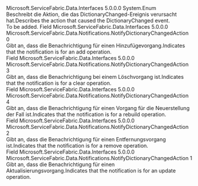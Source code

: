 <Type Name="NotifyDictionaryChangedAction" FullName="Microsoft.ServiceFabric.Data.Notifications.NotifyDictionaryChangedAction">
  <TypeSignature Language="C#" Value="public enum NotifyDictionaryChangedAction" />
  <TypeSignature Language="ILAsm" Value=".class public auto ansi sealed NotifyDictionaryChangedAction extends System.Enum" />
  <TypeSignature Language="DocId" Value="T:Microsoft.ServiceFabric.Data.Notifications.NotifyDictionaryChangedAction" />
  <TypeSignature Language="VB.NET" Value="Public Enum NotifyDictionaryChangedAction" />
  <TypeSignature Language="F#" Value="type NotifyDictionaryChangedAction = " />
  <AssemblyInfo>
    <AssemblyName>Microsoft.ServiceFabric.Data.Interfaces</AssemblyName>
    <AssemblyVersion>5.0.0.0</AssemblyVersion>
  </AssemblyInfo>
  <Base>
    <BaseTypeName>System.Enum</BaseTypeName>
  </Base>
  <Docs>
    <summary>
            <span data-ttu-id="2d4db-101">Beschreibt die Aktion, die das DictionaryChanged-Ereignis verursacht hat.</span><span class="sxs-lookup"><span data-stu-id="2d4db-101">Describes the action that caused the DictionaryChanged event.</span></span>
            </summary>
    <remarks>To be added.</remarks>
  </Docs>
  <Members>
    <Member MemberName="Add">
      <MemberSignature Language="C#" Value="Add" />
      <MemberSignature Language="ILAsm" Value=".field public static literal valuetype Microsoft.ServiceFabric.Data.Notifications.NotifyDictionaryChangedAction Add = int32(0)" />
      <MemberSignature Language="DocId" Value="F:Microsoft.ServiceFabric.Data.Notifications.NotifyDictionaryChangedAction.Add" />
      <MemberSignature Language="VB.NET" Value="Add" />
      <MemberSignature Language="F#" Value="Add = 0" Usage="Microsoft.ServiceFabric.Data.Notifications.NotifyDictionaryChangedAction.Add" />
      <MemberType>Field</MemberType>
      <AssemblyInfo>
        <AssemblyName>Microsoft.ServiceFabric.Data.Interfaces</AssemblyName>
        <AssemblyVersion>5.0.0.0</AssemblyVersion>
      </AssemblyInfo>
      <ReturnValue>
        <ReturnType>Microsoft.ServiceFabric.Data.Notifications.NotifyDictionaryChangedAction</ReturnType>
      </ReturnValue>
      <MemberValue>0</MemberValue>
      <Docs>
        <summary>
            <span data-ttu-id="2d4db-102">Gibt an, dass die Benachrichtigung für einen Hinzufügevorgang.</span><span class="sxs-lookup"><span data-stu-id="2d4db-102">Indicates that the notification is for an add operation.</span></span>
            </summary>
      </Docs>
    </Member>
    <Member MemberName="Clear">
      <MemberSignature Language="C#" Value="Clear" />
      <MemberSignature Language="ILAsm" Value=".field public static literal valuetype Microsoft.ServiceFabric.Data.Notifications.NotifyDictionaryChangedAction Clear = int32(3)" />
      <MemberSignature Language="DocId" Value="F:Microsoft.ServiceFabric.Data.Notifications.NotifyDictionaryChangedAction.Clear" />
      <MemberSignature Language="VB.NET" Value="Clear" />
      <MemberSignature Language="F#" Value="Clear = 3" Usage="Microsoft.ServiceFabric.Data.Notifications.NotifyDictionaryChangedAction.Clear" />
      <MemberType>Field</MemberType>
      <AssemblyInfo>
        <AssemblyName>Microsoft.ServiceFabric.Data.Interfaces</AssemblyName>
        <AssemblyVersion>5.0.0.0</AssemblyVersion>
      </AssemblyInfo>
      <ReturnValue>
        <ReturnType>Microsoft.ServiceFabric.Data.Notifications.NotifyDictionaryChangedAction</ReturnType>
      </ReturnValue>
      <MemberValue>3</MemberValue>
      <Docs>
        <summary>
            <span data-ttu-id="2d4db-103">Gibt an, dass die Benachrichtigung bei einem Löschvorgang ist.</span><span class="sxs-lookup"><span data-stu-id="2d4db-103">Indicates that the notification is for a clear operation.</span></span>
            </summary>
      </Docs>
    </Member>
    <Member MemberName="Rebuild">
      <MemberSignature Language="C#" Value="Rebuild" />
      <MemberSignature Language="ILAsm" Value=".field public static literal valuetype Microsoft.ServiceFabric.Data.Notifications.NotifyDictionaryChangedAction Rebuild = int32(4)" />
      <MemberSignature Language="DocId" Value="F:Microsoft.ServiceFabric.Data.Notifications.NotifyDictionaryChangedAction.Rebuild" />
      <MemberSignature Language="VB.NET" Value="Rebuild" />
      <MemberSignature Language="F#" Value="Rebuild = 4" Usage="Microsoft.ServiceFabric.Data.Notifications.NotifyDictionaryChangedAction.Rebuild" />
      <MemberType>Field</MemberType>
      <AssemblyInfo>
        <AssemblyName>Microsoft.ServiceFabric.Data.Interfaces</AssemblyName>
        <AssemblyVersion>5.0.0.0</AssemblyVersion>
      </AssemblyInfo>
      <ReturnValue>
        <ReturnType>Microsoft.ServiceFabric.Data.Notifications.NotifyDictionaryChangedAction</ReturnType>
      </ReturnValue>
      <MemberValue>4</MemberValue>
      <Docs>
        <summary>
            <span data-ttu-id="2d4db-104">Gibt an, dass die Benachrichtigung für einen Vorgang für die Neuerstellung der Fall ist.</span><span class="sxs-lookup"><span data-stu-id="2d4db-104">Indicates that the notification is for a rebuild operation.</span></span>
            </summary>
      </Docs>
    </Member>
    <Member MemberName="Remove">
      <MemberSignature Language="C#" Value="Remove" />
      <MemberSignature Language="ILAsm" Value=".field public static literal valuetype Microsoft.ServiceFabric.Data.Notifications.NotifyDictionaryChangedAction Remove = int32(2)" />
      <MemberSignature Language="DocId" Value="F:Microsoft.ServiceFabric.Data.Notifications.NotifyDictionaryChangedAction.Remove" />
      <MemberSignature Language="VB.NET" Value="Remove" />
      <MemberSignature Language="F#" Value="Remove = 2" Usage="Microsoft.ServiceFabric.Data.Notifications.NotifyDictionaryChangedAction.Remove" />
      <MemberType>Field</MemberType>
      <AssemblyInfo>
        <AssemblyName>Microsoft.ServiceFabric.Data.Interfaces</AssemblyName>
        <AssemblyVersion>5.0.0.0</AssemblyVersion>
      </AssemblyInfo>
      <ReturnValue>
        <ReturnType>Microsoft.ServiceFabric.Data.Notifications.NotifyDictionaryChangedAction</ReturnType>
      </ReturnValue>
      <MemberValue>2</MemberValue>
      <Docs>
        <summary>
            <span data-ttu-id="2d4db-105">Gibt an, dass die Benachrichtigung für einen Entfernungsvorgang ist.</span><span class="sxs-lookup"><span data-stu-id="2d4db-105">Indicates that the notification is for a remove operation.</span></span>
            </summary>
      </Docs>
    </Member>
    <Member MemberName="Update">
      <MemberSignature Language="C#" Value="Update" />
      <MemberSignature Language="ILAsm" Value=".field public static literal valuetype Microsoft.ServiceFabric.Data.Notifications.NotifyDictionaryChangedAction Update = int32(1)" />
      <MemberSignature Language="DocId" Value="F:Microsoft.ServiceFabric.Data.Notifications.NotifyDictionaryChangedAction.Update" />
      <MemberSignature Language="VB.NET" Value="Update" />
      <MemberSignature Language="F#" Value="Update = 1" Usage="Microsoft.ServiceFabric.Data.Notifications.NotifyDictionaryChangedAction.Update" />
      <MemberType>Field</MemberType>
      <AssemblyInfo>
        <AssemblyName>Microsoft.ServiceFabric.Data.Interfaces</AssemblyName>
        <AssemblyVersion>5.0.0.0</AssemblyVersion>
      </AssemblyInfo>
      <ReturnValue>
        <ReturnType>Microsoft.ServiceFabric.Data.Notifications.NotifyDictionaryChangedAction</ReturnType>
      </ReturnValue>
      <MemberValue>1</MemberValue>
      <Docs>
        <summary>
            <span data-ttu-id="2d4db-106">Gibt an, dass die Benachrichtigung für einen Aktualisierungsvorgang.</span><span class="sxs-lookup"><span data-stu-id="2d4db-106">Indicates that the notification is for an update operation.</span></span>
            </summary>
      </Docs>
    </Member>
  </Members>
</Type>